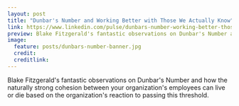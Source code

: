 ```yaml
---
layout: post
title: "Dunbar's Number and Working Better with Those We Actually Know"
link: https://www.linkedin.com/pulse/dunbars-number-working-better-those-we-actually-know-blake-fitzgerald
preview: Blake Fitzgerald's fantastic observations on Dunbar's Number and how the naturally strong cohesion between your organization's employees can live or die based on the organization's reaction to passing this threshold.
image: 
  feature: posts/dunbars-number-banner.jpg
  credit: 
  creditlink: 
---
```


Blake Fitzgerald's fantastic observations on Dunbar's Number and how the naturally
strong cohesion between your organization's employees can live or die based on the
organization's reaction to passing this threshold.
